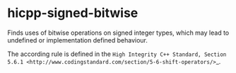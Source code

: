 hicpp-signed-bitwise
====================

Finds uses of bitwise operations on signed integer types, which may lead
to undefined or implementation defined behaviour.

The according rule is defined in the
`High Integrity C++ Standard, Section 5.6.1 <http://www.codingstandard.com/section/5-6-shift-operators/>`\_.
